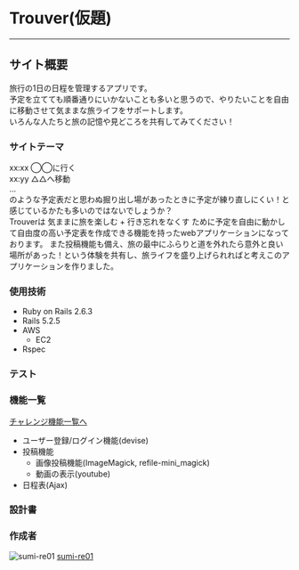 # Trouver(仮題)
____

## サイト概要
旅行の1日の日程を管理するアプリです。  
予定を立てても順番通りにいかないことも多いと思うので、やりたいことを自由に移動させて気ままな旅ライフをサポートします。  
いろんな人たちと旅の記憶や見どころを共有してみてください！

### サイトテーマ
xx:xx ◯◯に行く  
xx:yy △△へ移動  
...  
のような予定表だと思わぬ掘り出し場があったときに予定が練り直しにくい！と感じているかたも多いのではないでしょうか？  
Trouverは 気ままに旅を楽しむ + 行き忘れをなくす ために予定を自由に動かして自由度の高い予定表を作成できる機能を持ったwebアプリケーションになっております。
また投稿機能も備え、旅の最中にふらりと道を外れたら意外と良い場所があった！という体験を共有し、旅ライフを盛り上げられればと考えこのアプリケーションを作りました。


### 使用技術
* Ruby on Rails 2.6.3
* Rails 5.2.5
* AWS
	* EC2
* Rspec

### テスト

### 機能一覧
[チャレンジ機能一覧へ](https://docs.google.com/spreadsheets/d/1wtoO4Gqmq-3DD85Eyp4Ur_n9ePESO568cGIGGAifYLE/edit?usp=sharing)

* ユーザー登録/ログイン機能(devise)
* 投稿機能
   * 画像投稿機能(ImageMagick, refile-mini_magick)
   * 動画の表示(youtube)
* 日程表(Ajax)

### 設計書

### 作成者
![sumi-re01](https://avatars.githubusercontent.com/sumi-re01?s=40)
[sumi-re01](https://github.com/sumi-re01)

